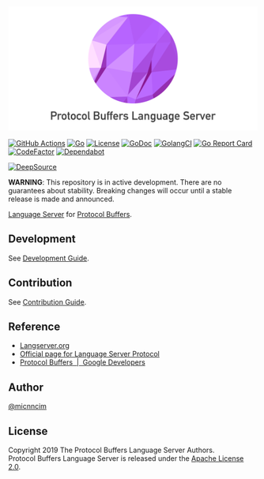 ![](docs/assets/logo.png)

[![GitHub Actions][github-actions-badge]][github-actions]
[![Go][go-badge]][go]
[![License][license-badge]][license]
[![GoDoc][godoc-badge]][godoc]
[![GolangCI][golangci-badge]][golangci]
[![Go Report Card][go-report-card-badge]][go-report-card]
[![CodeFactor][codefactor-badge]][codefactor]
[![Dependabot][dependabot-badge]][dependabot]

[![DeepSource][deepsource-badge]][deepsource]

**WARNING**:
This repository is in active development.
There are no guarantees about stability.
Breaking changes will occur until a stable release is made and announced.

[Language Server](https://langserver.org/) for [Protocol Buffers](https://developers.google.com/protocol-buffers/).

## Development

See [Development Guide](./docs/development.md).

## Contribution

See [Contribution Guide](./CONTRIBUTING.md).

## Reference

- [Langserver.org](https://langserver.org/)
- [Official page for Language Server Protocol](https://microsoft.github.io/language-server-protocol/)
- [Protocol Buffers  |  Google Developers](https://developers.google.com/protocol-buffers/)

## Author

[@micnncim](https://github.com/micnncim)

## License

Copyright 2019 The Protocol Buffers Language Server Authors.  
Protocol Buffers Language Server is released under the [Apache License 2.0](./LICENSE).

<!-- badge links -->

[github-actions]: https://github.com/micnncim/protocol-buffers-language-server/actions
[go]: https://golang.org/dl
[license]: LICENSE
[godoc]: https://godoc.org/github.com/micnncim/protocol-buffers-language-server
[go-report-card]: https://goreportcard.com/report/github.com/micnncim/protocol-buffers-language-server
[golangci]: https://golangci.com/r/github.com/micnncim/protocol-buffers-language-server
[codefactor]: https://www.codefactor.io/repository/github/micnncim/protocol-buffers-language-server
[dependabot]: https://dependabot.com 
[deepsource]: https://deepsource.io/gh/micnncim/protocol-buffers-language-server/?ref=repository-badge

[github-actions-badge]: https://github.com/micnncim/protocol-buffers-language-server/workflows/Main%20Workflow/badge.svg
[go-badge]: https://img.shields.io/badge/Go-1.13-blue
[license-badge]: https://img.shields.io/badge/license-Apache%202.0-%23E93424
[godoc-badge]: https://img.shields.io/badge/godoc.org-reference-blue.svg
[go-report-card-badge]: https://goreportcard.com/badge/github.com/micnncim/protocol-buffers-language-server
[golangci-badge]: https://golangci.com/badges/github.com/micnncim/protocol-buffers-language-server.svg
[codefactor-badge]: https://www.codefactor.io/repository/github/micnncim/protocol-buffers-language-server/badge
[dependabot-badge]: https://badgen.net/badge/icon/Dependabot?icon=dependabot&label&color=blue
[deepsource-badge]: https://static.deepsource.io/deepsource-badge-light.svg

